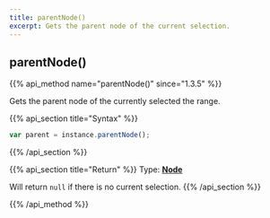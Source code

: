 ```yaml
---
title: parentNode()
excerpt: Gets the parent node of the current selection.
---
```

## parentNode()

{{% api_method name="parentNode()" since="1.3.5" %}}

Gets the parent node of the currently selected the range.


{{% api_section title="Syntax" %}}
```js
var parent = instance.parentNode();
```
{{% /api_section %}}


{{% api_section title="Return" %}}
Type: **[Node](/api/types/#node)** 

Will return `null` if there is no current selection.
{{% /api_section %}}

{{% /api_method %}}

